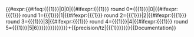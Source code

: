 <includeonly>{{#expr:{{#ifeq:{{{1}}}|0|0|{{#ifexpr:{{{1}}} round 0={{{1}}}|0|{{#ifexpr:{{{1}}} round 1={{{1}}}|1|{{#ifexpr:{{{1}}} round 2={{{1}}}|2|{{#ifexpr:{{{1}}} round 3={{{1}}}|3|{{#ifexpr:{{{1}}} round 4={{{1}}}|4|{{#ifexpr:{{{1}}} round 5={{{1}}}|5|6}}}}}}}}}}}}}}+{{precision/tz|{{{1}}}}}}}</includeonly><noinclude>{{Documentation}}</noinclude>